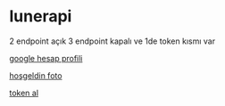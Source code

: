 # lunerapi
2 endpoint açık 3 endpoint kapalı ve 1de token kısmı var

<a href="https://lbusiedcake7945.github.io/lunerapi/discord-sunucu-profil.html?sunucuadi=luner">google hesap profili</a>

<a href="https://lbusiedcake7945.github.io/lunerapi/hoşgeldin.html?username=busiedcake7945&avatar=busiedcake7945.png&server=mc+luner">hoşgeldin foto</a>

<a href="https://lbusiedcake7945.github.io/lunerapi/token-al.html">token al</a>
